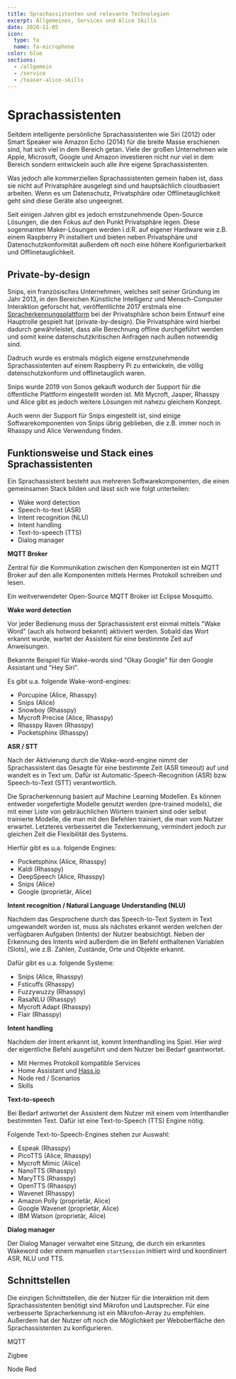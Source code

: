 ```yaml
---
title: Sprachassistenten und relevante Technologien
excerpt: Allgemeines, Services und Alice Skills
date: 2020-11-05
icon:
  type: fa
  name: fa-microphone
color: blue
sections:
  - /allgemein
  - /service
  - /teaser-alice-skills
---
```


# Sprachassistenten

Seitdem intelligente persönliche Sprachassistenten wie Siri (2012) oder Smart Speaker wie Amazon Echo (2014) für die breite Masse erschienen sind, hat sich viel in dem Bereich getan. Viele der großen Unternehmen wie Apple, Microsoft, Google und Amazon investieren nicht nur viel in dem Bereich sondern entwickeln auch alle ihre eigene Sprachassistenten.

Was jedoch alle kommerziellen Sprachassistenten gemein haben ist, dass sie nicht auf Privatsphäre ausgelegt sind und hauptsächlich cloudbasiert arbeiten. Wenn es um Datenschutz, Privatsphäre oder Offlinetauglichkeit geht sind diese Geräte also ungeeignet.

Seit einigen Jahren gibt es jedoch ernstzunehmende Open-Source Lösungen, die den Fokus auf den Punkt Privatsphäre legen. Diese sogennanten Maker-Lösungen werden i.d.R. auf eigener Hardware wie z.B. einem Raspberry Pi installiert und bieten neben Privatsphäre und Datenschutzkonformität außerdem oft noch eine höhere Konfigurierbarkeit und Offlinetauglichkeit.

## Private-by-design

Snips, ein französisches Unternehmen, welches seit seiner Gründung im Jahr 2013, in den Bereichen Künstliche Intelligenz und Mensch-Computer Interaktion geforscht hat, veröffentlichte 2017 erstmals eine [Spracherkennungsplattform](https://medium.com/snips-ai/hey-snips-announcing-the-first-private-by-design-voice-platform-bf23b8a843fd) bei der Privatsphäre schon beim Entwurf eine Hauptrolle gespielt hat (private-by-design). Die Privatsphäre wird hierbei dadurch gewährleistet, dass alle Berechnung offline durchgeführt werden und somit keine datenschutzkritischen Anfragen nach außen notwendig sind.

Dadruch wurde es erstmals möglich eigene ernstzunehmende Sprachassistenten auf einem Raspberry Pi zu entwickeln, die völlig datenschutzkonform und offlinetauglich waren.

Snips wurde 2019 von Sonos gekauft wodurch der Support für die öffentliche Plattform eingestellt worden ist. Mit Mycroft, Jasper, Rhasspy und Alice gibt es jedoch weitere Lösungen mit nahezu gleichem Konzept.

Auch wenn der Support für Snips eingestellt ist, sind einige Softwarekomponenten von Snips übrig geblieben, die z.B. immer noch in Rhasspy und Alice Verwendung finden.

## Funktionsweise und Stack eines Sprachassistenten

Ein Sprachassistent besteht aus mehreren Softwarekomponenten, die einen gemeinsamen Stack bilden und lässt sich wie folgt unterteilen:

- Wake word detection
- Speech-to-text (ASR)
- Intent recognition (NLU)
- Intent handling
- Text-to-speech (TTS)
- Dialog manager

**MQTT Broker**

Zentral für die Kommunikation zwischen den Komponenten ist ein MQTT Broker auf den alle Komponenten mittels Hermes Protokoll schreiben und lesen.

Ein weitverwendeter Open-Source MQTT Broker ist Eclipse Mosquitto.

**Wake word detection**

Vor jeder Bedienung muss der Sprachassistent erst einmal mittels "Wake Word" (auch als hotword bekannt) aktiviert werden. Sobald das Wort erkannt wurde, wartet der Assistent für eine bestimmte Zeit auf Anweisungen.

Bekannte Beispiel für Wake-words sind "Okay Google" für den Google Assistant und "Hey Siri".

Es gibt u.a. folgende Wake-word-engines:

- Porcupine (Alice, Rhasspy)
- Snips (Alice)
- Snowboy (Rhasspy)
- Mycroft Precise (Alice, Rhasspy)
- Rhasspy Raven (Rhasspy)
- Pocketsphinx (Rhasspy)

**ASR / STT**

Nach der Aktivierung durch die Wake-word-engine nimmt der Sprachassistent das Gesagte für eine bestimmte Zeit (ASR timeout) auf und wandelt es in Text um. Dafür ist Automatic-Speech-Recognition (ASR) bzw. Speech-to-Text (STT) verantwortlich.

Die Spracherkennung basiert auf Machine Learning Modellen. Es können entweder vorgefertigte Modelle genutzt werden (pre-trained models), die mit einer Liste von gebräuchlichen Wörtern trainiert sind oder selbst trainierte Modelle, die man mit den Befehlen trainiert, die man vom Nutzer erwartet. Letzteres verbessertet die Texterkennung, vermindert jedoch zur gleichen Zeit die Flexibilität des Systems.

Hierfür gibt es u.a. folgende Engines:

- Pocketsphinx (Alice, Rhasspy)
- Kaldi (Rhasspy)
- DeepSpeech (Alice, Rhasspy)
- Snips (Alice)
- Google (proprietär, Alice)

**Intent recognition / Natural Language Understanding (NLU)**

Nachdem das Gesprochene durch das Speech-to-Text System in Text umgewandelt worden ist, muss als nächstes erkannt werden welchen der verfügbaren Aufgaben (Intents) der Nutzer beabsichtigt. Neben der Erkennung des Intents wird außerdem die im Befehl enthaltenen Variablen (Slots), wie z.B. Zahlen, Zustände, Orte und Objekte erkannt.

Dafür gibt es u.a. folgende Systeme:

- Snips (Alice, Rhasspy)
- Fsticuffs (Rhasspy)
- Fuzzywuzzy (Rhasspy)
- RasaNLU (Rhasspy)
- Mycroft Adapt (Rhasspy)
- Flair (Rhasspy)

**Intent handling**

Nachdem der Intent erkannt ist, kommt Intenthandling ins Spiel. Hier wird der eigentliche Befehl ausgeführt und dem Nutzer bei Bedarf geantwortet.

- Mit Hermes Protokoll kompatible Services
- Home Assistant und [Hass.io](http://Hass.io)
- Node red / Scenarios
- Skills

**Text-to-speech**

Bei Bedarf antwortet der Assistent dem Nutzer mit einem vom Intenthandler bestimmten Text. Dafür ist eine Text-to-Speech (TTS) Engine nötig.

Folgende Text-to-Speech-Engines stehen zur Auswahl:

- Espeak (Rhasspy)
- PicoTTS (Alice, Rhasspy)
- Mycroft Mimic (Alice)
- NanoTTS (Rhasspy)
- MaryTTS (Rhasspy)
- OpenTTS (Rhasspy)
- Wavenet (Rhasspy)
- Amazon Polly (proprietär, Alice)
- Google Wavenet (proprietär, Alice)
- IBM Watson (proprietär, Alice)

**Dialog manager**

Der Dialog Manager verwaltet eine Sitzung, die durch ein erkanntes Wakeword oder einem manuellen `startSession` initiiert wird und koordiniert ASR, NLU und TTS.

## Schnittstellen

Die einzigen Schnittstellen, die der Nutzer für die Interaktion mit dem Sprachassistenten benötigt sind Mikrofon und Lautsprecher. Für eine verbesserte Spracherkennung ist ein Mikrofon-Array zu empfehlen. Außerdem hat der Nutzer oft noch die Möglichkeit per Weboberfläche den Sprachassistenten zu konfigurieren.

MQTT

Zigbee

Node Red
